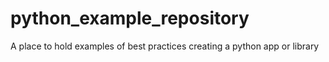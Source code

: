 # python_example_repository
A place to hold examples of best practices creating a python app or library
